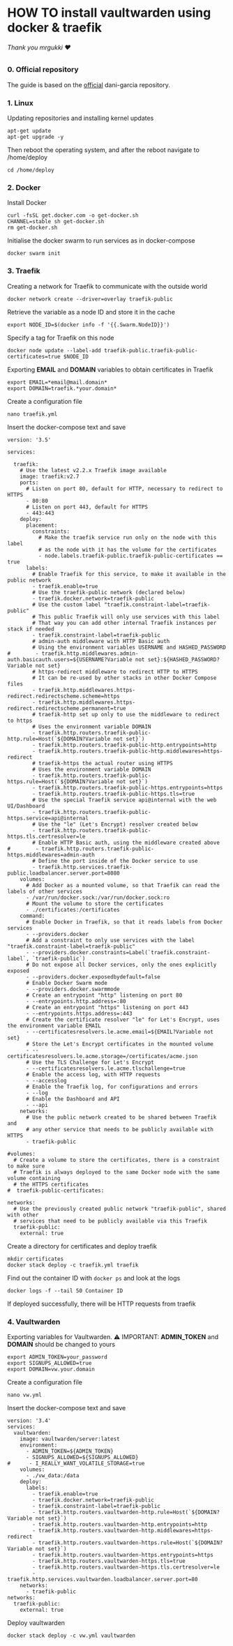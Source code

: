 # **HOW TO install vaultwarden using docker & traefik**
###### Thank you mrgukki ❤️

### 0. Official repository
The guide is based on the [official](https://github.com/dani-garcia/vaultwarden) dani-garcia repository.

### 1. Linux
Updating repositories and installing kernel updates
```
apt-get update
apt-get upgrade -y
```
Then reboot the operating system, and after the reboot navigate to /home/deploy
```
cd /home/deploy
```

### 2. Docker
Install Docker
```
curl -fsSL get.docker.com -o get-docker.sh
CHANNEL=stable sh get-docker.sh
rm get-docker.sh
```
Initialise the docker swarm to run services as in docker-compose
```
docker swarm init
```

### 3. Traefik
Creating a network for Traefik to communicate with the outside world
```
docker network create --driver=overlay traefik-public
```
Retrieve the variable as a node ID and store it in the cache
```
export NODE_ID=$(docker info -f '{{.Swarm.NodeID}}')
```
Specify a tag for Traefik on this node
```
docker node update --label-add traefik-public.traefik-public-certificates=true $NODE_ID
```
Exporting **EMAIL** and **DOMAIN** variables to obtain certificates in Traefik
```
export EMAIL=*email@mail.domain*
export DOMAIN=traefik.*your.domain*
```
Create a configuration file
```
nano traefik.yml
```
Insert the docker-compose text and save
```
version: '3.5'

services:

  traefik:
    # Use the latest v2.2.x Traefik image available
    image: traefik:v2.7
    ports:
      # Listen on port 80, default for HTTP, necessary to redirect to HTTPS
      - 80:80
      # Listen on port 443, default for HTTPS
      - 443:443
    deploy:
      placement:
        constraints:
          # Make the traefik service run only on the node with this label
          # as the node with it has the volume for the certificates
          - node.labels.traefik-public.traefik-public-certificates == true
      labels:
        # Enable Traefik for this service, to make it available in the public network
        - traefik.enable=true
        # Use the traefik-public network (declared below)
        - traefik.docker.network=traefik-public
        # Use the custom label "traefik.constraint-label=traefik-public"
        # This public Traefik will only use services with this label
        # That way you can add other internal Traefik instances per stack if needed
        - traefik.constraint-label=traefik-public
        # admin-auth middleware with HTTP Basic auth
        # Using the environment variables USERNAME and HASHED_PASSWORD
#        - traefik.http.middlewares.admin-auth.basicauth.users=${USERNAME?Variable not set}:${HASHED_PASSWORD?Variable not set}
        # https-redirect middleware to redirect HTTP to HTTPS
        # It can be re-used by other stacks in other Docker Compose files
        - traefik.http.middlewares.https-redirect.redirectscheme.scheme=https
        - traefik.http.middlewares.https-redirect.redirectscheme.permanent=true
        # traefik-http set up only to use the middleware to redirect to https
        # Uses the environment variable DOMAIN
        - traefik.http.routers.traefik-public-http.rule=Host(`${DOMAIN?Variable not set}`)
        - traefik.http.routers.traefik-public-http.entrypoints=http
        - traefik.http.routers.traefik-public-http.middlewares=https-redirect
        # traefik-https the actual router using HTTPS
        # Uses the environment variable DOMAIN
        - traefik.http.routers.traefik-public-https.rule=Host(`${DOMAIN?Variable not set}`)
        - traefik.http.routers.traefik-public-https.entrypoints=https
        - traefik.http.routers.traefik-public-https.tls=true
        # Use the special Traefik service api@internal with the web UI/Dashboard
        - traefik.http.routers.traefik-public-https.service=api@internal
        # Use the "le" (Let's Encrypt) resolver created below
        - traefik.http.routers.traefik-public-https.tls.certresolver=le
        # Enable HTTP Basic auth, using the middleware created above
#        - traefik.http.routers.traefik-public-https.middlewares=admin-auth
        # Define the port inside of the Docker service to use
        - traefik.http.services.traefik-public.loadbalancer.server.port=8080
    volumes:
      # Add Docker as a mounted volume, so that Traefik can read the labels of other services
      - /var/run/docker.sock:/var/run/docker.sock:ro
      # Mount the volume to store the certificates
      - ./certificates:/certificates
    command:
      # Enable Docker in Traefik, so that it reads labels from Docker services
      - --providers.docker
      # Add a constraint to only use services with the label "traefik.constraint-label=traefik-public"
      - --providers.docker.constraints=Label(`traefik.constraint-label`, `traefik-public`)
      # Do not expose all Docker services, only the ones explicitly exposed
      - --providers.docker.exposedbydefault=false
      # Enable Docker Swarm mode
      - --providers.docker.swarmmode
      # Create an entrypoint "http" listening on port 80
      - --entrypoints.http.address=:80
      # Create an entrypoint "https" listening on port 443
      - --entrypoints.https.address=:443
      # Create the certificate resolver "le" for Let's Encrypt, uses the environment variable EMAIL
      - --certificatesresolvers.le.acme.email=${EMAIL?Variable not set}
      # Store the Let's Encrypt certificates in the mounted volume
      - --certificatesresolvers.le.acme.storage=/certificates/acme.json
      # Use the TLS Challenge for Let's Encrypt
      - --certificatesresolvers.le.acme.tlschallenge=true
      # Enable the access log, with HTTP requests
      - --accesslog
      # Enable the Traefik log, for configurations and errors
      - --log
      # Enable the Dashboard and API
      - --api
    networks:
      # Use the public network created to be shared between Traefik and
      # any other service that needs to be publicly available with HTTPS
      - traefik-public

#volumes:
  # Create a volume to store the certificates, there is a constraint to make sure
  # Traefik is always deployed to the same Docker node with the same volume containing
  # the HTTPS certificates
#  traefik-public-certificates:

networks:
  # Use the previously created public network "traefik-public", shared with other
  # services that need to be publicly available via this Traefik
  traefik-public:
    external: true
```
Create a directory for certificates and deploy traefik
```
mkdir certificates
docker stack deploy -c traefik.yml traefik
```
Find out the container ID with ```docker ps``` and look at the logs
```
docker logs -f --tail 50 Container ID
```
If deployed successfully, there will be HTTP requests from traefik

### 4. Vaultwarden
Exporting variables for Vaultwarden. ⚠️ IMPORTANT: **ADMIN_TOKEN** and **DOMAIN** should be changed to yours
```
export ADMIN_TOKEN=your_password
export SIGNUPS_ALLOWED=true
export DOMAIN=vw.your.domain
```
Create a configuration file
```
nano vw.yml
```
Insert the docker-compose text and save
```
version: '3.4'
services:
  vaultwarden:
    image: vaultwarden/server:latest
    environment:
      - ADMIN_TOKEN=${ADMIN_TOKEN}
      - SIGNUPS_ALLOWED=${SIGNUPS_ALLOWED}
#      - I_REALLY_WANT_VOLATILE_STORAGE=true
    volumes:
      - ./vw_data:/data
    deploy:
      labels:
        - traefik.enable=true
        - traefik.docker.network=traefik-public
        - traefik.constraint-label=traefik-public
        - traefik.http.routers.vaultwarden-http.rule=Host(`${DOMAIN?Variable not set}`)
        - traefik.http.routers.vaultwarden-http.entrypoints=http
        - traefik.http.routers.vaultwarden-http.middlewares=https-redirect
        - traefik.http.routers.vaultwarden-https.rule=Host(`${DOMAIN?Variable not set}`)
        - traefik.http.routers.vaultwarden-https.entrypoints=https
        - traefik.http.routers.vaultwarden-https.tls=true
        - traefik.http.routers.vaultwarden-https.tls.certresolver=le
        - traefik.http.services.vaultwarden.loadbalancer.server.port=80
    networks:
      - traefik-public
networks:
  traefik-public:
    external: true
```
Deploy vaultwarden
```
docker stack deploy -c vw.yml vaultwarden
```
